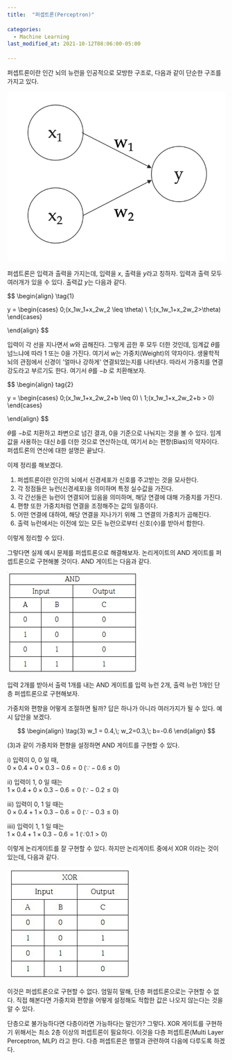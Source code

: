 ```yaml
---
title:  "퍼셉트론(Perceptron)"

categories:
  - Machine Learning 
last_modified_at: 2021-10-12T08:06:00-05:00

---
```


퍼셉트론이란 인간 뇌의 뉴런을 인공적으로 모방한 구조로, 다음과 같이 단순한 구조를 가지고 있다.

![](/assets/image/perceptron.png)

퍼셉트론은 입력과 출력을 가지는데,
입력을 $x$, 출력을 $y$라고 칭하자.
입력과 출력 모두 여러개가 있을 수 있다.
출력값 $y$는 다음과 같다.

$$
\begin{align} 
\tag{1}

y = \begin{cases} 
      0\;(x_1w_1+x_2w_2 \leq \theta) \\ 
      1\;(x_1w_1+x_2w_2>\theta) 
    \end{cases}

\end{align}
$$

입력이 각 선을 지나면서 $w$와 곱해진다.
그렇게 곱한 후 모두 더한 것인데,
임계값 $\theta$를 넘느냐에 따라 1 또는 0을 가진다. 
여기서 $w$는 가중치(Weight)의 약자이다. 
생물학적 뇌의 관점에서 신경이 '얼마나 강하게' 
연결되었는지를 나타낸다.
따라서 가중치를 연결 강도라고 부르기도 한다.
여기서 $\theta$를 $-b$ 로 치환해보자.

$$
\begin{align}
tag{2}

y = \begin{cases} 
      0\;(x_1w_1+x_2w_2+b \leq 0) \\
      1\;(x_1w_1+x_2w_2+b > 0) 
    \end{cases}

\end{align}
$$

$\theta$를 $-b$로 치환하고 좌변으로 넘긴 결과, 
0을 기준으로 나눠지는 것을 볼 수 있다.
임계값을 사용하는 대신 $b$를 더한
것으로 연산하는데, 여기서 $b$는 편향(Bias)의 약자이다.
퍼셉트론의 연산에 대한 설명은 끝났다.


이제 정리를 해보겠다.

1. 퍼셉트론이란 인간의 뇌에서 신경세포가 신호를 주고받는 것을 모사한다.
2. 각 정점들은 뉴런(신경세포)을 의미하며 특정 실수값을 가진다.
3. 각 간선들은 뉴런이 연결되어 있음을 의미하며, 해당 연결에 대해 가중치를 가진다.
4. 편향 또한 가중치처럼 연결을 조정해주는 값의 일종이다.
5. 어떤 연결에 대하여, 해당 연결을 지나가기 위해 그 연결의 가중치가 곱해진다.
6. 출력 뉴런에서는 이전에 있는 모든 뉴런으로부터 신호(수)를 받아서 합한다.

이렇게 정리할 수 있다.

그렇다면 실제 예시 문제를 퍼셉트론으로 해결해보자.
논리게이트의 AND 게이트를 퍼셉트론으로 구현해볼 것이다.
AND 게이트는 다음과 같다.

![](/assets/image/andgate.jpg)

입력 2개를 받아서 출력 1개를 내는 AND
게이트를 입력 뉴런 2개, 
출력 뉴런 1개인 단층 퍼셉트론으로 구현해보자.

가중치와 편향을 어떻게 조절하면 될까?
답은 하나가 아니라 여러가지가 될 수 있다.
예시 답안을 보겠다.

$$
\begin{align} 
\tag{3}
w_1 = 0.4,\; w_2=0.3,\; b=-0.6
\end{align}
$$

(3)과 같이 가중치와 편향을 설정하면 
AND 게이트를 구현할 수 있다.

i) 입력이 0, 0 일 때,
<br/>
$0\times0.4 + 0\times0.3 - 0.6 = 0\;(\because -0.6 \leq 0)$


ii) 입력이 1, 0 일 때는
<br/>
$1\times0.4 + 0\times0.3 - 0.6 = 0\;(\because -0.2 \leq 0)$

iii) 입력이 0, 1 일 때는
<br/>
$0\times0.4 + 1\times0.3 - 0.6 = 0\;(\because -0.3 \leq 0)$

iiii) 입력이 1, 1 일 때는
<br/>
$1\times0.4 + 1\times0.3 - 0.6 = 1\;(\because 0.1 > 0)$

이렇게 논리게이트를 잘 구현할 수 있다.
하지만 논리게이트 중에서 XOR 이라는 것이 있는데, 
다음과 같다.

![](/assets/image/xorgate.jpg)

이것은 퍼셉트론으로 구현할 수 없다.
엄밀히 말해, 단층 퍼셉트론으로는 구현할 수 없다.
직접 해본다면 가중치와 편향을 어떻게 
설정해도 적합한 값은 나오지 않는다는 것을 알 수 있다.

단층으로 불가능하다면 다층이라면 가능하다는 말인가?
그렇다. XOR 게이트를 구현하기 위해서는 최소 2층 
이상의 퍼셉트론이 필요하다.
이것을 다층 퍼셉트론(Multi Layer Perceptron, MLP)
라고 한다. 다층 퍼셉트론은 행렬과 관련하여 
다음에 다루도록 하겠다.






